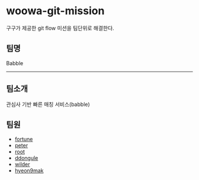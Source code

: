 # woowa-git-mission

구구가 제공한 git flow 미션을 팀단위로 해결한다.

## 팀명

Babble

---

## 팀소개

관심사 기반 빠른 매칭 서비스(babble)

## 팀원

- [fortune](./fortune.md)
- [peter](./introduce-peter.md)
- [root](./junroot.md)
- [ddongule](./ddongule.md)
- [wilder](./wilder-profile.md)
- [hyeon9mak](./hyeon9mak.md)
